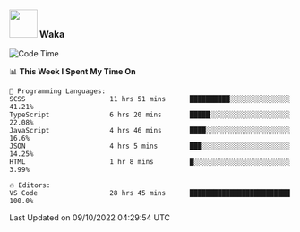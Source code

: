### <img src="https://media.giphy.com/media/VgCDAzcKvsR6OM0uWg/giphy.gif" width="50"> Waka

  <!--START_SECTION:waka-->
![Code Time](http://img.shields.io/badge/Code%20Time-921%20hrs%2052%20mins-blue)

📊 **This Week I Spent My Time On** 

```text
💬 Programming Languages: 
SCSS                     11 hrs 51 mins      ██████████░░░░░░░░░░░░░░░   41.21% 
TypeScript               6 hrs 20 mins       █████░░░░░░░░░░░░░░░░░░░░   22.08% 
JavaScript               4 hrs 46 mins       ████░░░░░░░░░░░░░░░░░░░░░   16.6% 
JSON                     4 hrs 5 mins        ███░░░░░░░░░░░░░░░░░░░░░░   14.25% 
HTML                     1 hr 8 mins         █░░░░░░░░░░░░░░░░░░░░░░░░   3.99%

🔥 Editors: 
VS Code                  28 hrs 45 mins      █████████████████████████   100.0%

```


 Last Updated on 09/10/2022 04:29:54 UTC
<!--END_SECTION:waka-->
